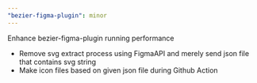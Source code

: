 ```yaml
---
"bezier-figma-plugin": minor
---
```


Enhance bezier-figma-plugin running performance
- Remove svg extract process using FigmaAPI and merely send json file that contains svg string
- Make icon files based on given json file during Github Action